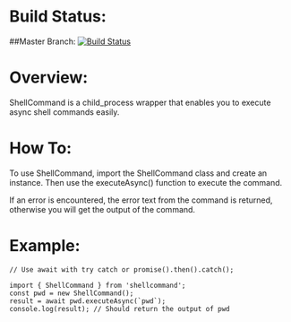 # Build Status:

##Master Branch:
[![Build Status](https://travis-ci.org/daveabes/shellcommand.svg?branch=master)](https://travis-ci.org/daveabes/shellcommand)

# Overview:

ShellCommand is a child_process wrapper that enables you to execute async shell commands easily.

# How To:

To use ShellCommand, import the ShellCommand class and create an instance.
Then use the executeAsync() function to execute the command.

If an error is encountered, the error text from the command is returned, otherwise
you will get the output of the command.

# Example:

```
// Use await with try catch or promise().then().catch();

import { ShellCommand } from 'shellcommand';
const pwd = new ShellCommand();
result = await pwd.executeAsync(`pwd`);
console.log(result); // Should return the output of pwd
```
